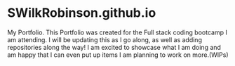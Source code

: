 # SWilkRobinson.github.io
My Portfolio.
This Portfolio was created for the Full stack coding bootcamp I am attending. I will be updating this as I go along, as well as adding repositories along the way! I am excited to showcase what I am doing and am happy that I can even put up items I am planning to work on more.(WIPs)
